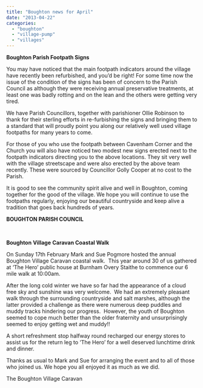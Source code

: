 ```yaml
---
title: "Boughton news for April"
date: "2013-04-22"
categories: 
  - "boughton"
  - "village-pump"
  - "villages"
---
```


**Boughton Parish Footpath Signs**

You may have noticed that the main footpath indicators around the village have recently been refurbished, and you’d be right! For some time now the issue of the condition of the signs has been of concern to the Parish Council as although they were receiving annual preservative treatments, at least one was badly rotting and on the lean and the others were getting very tired.

We have Parish Councillors, together with parishioner Ollie Robinson to thank for their sterling efforts in re-furbishing the signs and bringing them to a standard that will proudly point you along our relatively well used village footpaths for many years to come.

For those of you who use the footpath between Cavenham Corner and the Church you will also have noticed two modest new signs erected next to the footpath indicators directing you to the above locations. They sit very well with the village streetscape and were also erected by the above team recently. These were sourced by Councillor Golly Cooper at no cost to the Parish.

It is good to see the community spirit alive and well in Boughton, coming together for the good of the village. We hope you will continue to use the footpaths regularly, enjoying our beautiful countryside and keep alive a tradition that goes back hundreds of years.

**BOUGHTON PARISH COUNCIL**

 

**Boughton** **Village** **Caravan Coastal Walk**

On Sunday 17th February Mark and Sue Pogmore hosted the annual Boughton Village Caravan coastal walk.  This year around 30 of us gathered at ‘The Hero’ public house at Burnham Overy Staithe to commence our 6 mile walk at 10:00am.

After the long cold winter we have so far had the appearance of a cloud free sky and sunshine was very welcome.  We had an extremely pleasant walk through the surrounding countryside and salt marshes, although the latter provided a challenge as there were numerous deep puddles and muddy tracks hindering our progress.  However, the youth of Boughton seemed to cope much better than the older fraternity and unsurprisingly seemed to enjoy getting wet and muddy!! 

A short refreshment stop halfway round recharged our energy stores to assist us for the return leg to ‘The Hero’ for a well deserved lunchtime drink and dinner.

Thanks as usual to Mark and Sue for arranging the event and to all of those who joined us. We hope you all enjoyed it as much as we did.

The Boughton Village Caravan

